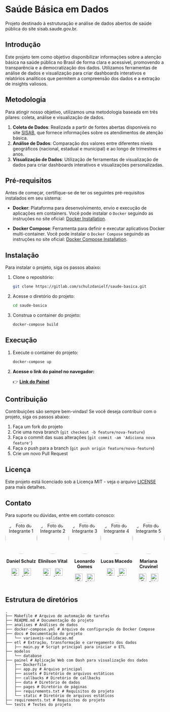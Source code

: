 # Saúde Básica em Dados
Projeto destinado à estruturação e análise de dados abertos de saúde pública do site sisab.saude.gov.br. 

## Introdução

Este projeto tem como objetivo disponibilizar informações sobre a atenção básica na saúde pública no Brasil de forma clara e acessível, promovendo a transparência e a democratização dos dados. Utilizamos ferramentas de análise de dados e visualização para criar dashboards interativos e relatórios analíticos que permitem a compreensão dos dados e a extração de insights valiosos.


## Metodologia
Para atingir nosso objetivo, utilizamos uma metodologia baseada em três pilares: coleta, análise e visualização de dados.

1. **Coleta de Dados**: Realizada a partir de fontes abertas disponíveis no site [SISAB](https://sisab.saude.gov.br/), que fornece informações sobre os atendimentos de atenção básica.
2. **Análise de Dados**: Comparação dos valores entre diferentes níveis geográficos (nacional, estadual e municipal) e ao longo de trimestres e anos.
3. **Visualização de Dados**: Utilização de ferramentas de visualização de dados para criar dashboards interativos e visualizações personalizadas.


## Pré-requisitos
Antes de começar, certifique-se de ter os seguintes pré-requisitos instalados em seu sistema:

- **Docker**: Plataforma para desenvolvimento, envio e execução de aplicações em containers. Você pode instalar o `Docker` seguindo as instruções no site oficial: [Docker Installation](https://docs.docker.com/get-docker/).

- **Docker Compose**: Ferramenta para definir e executar aplicativos Docker multi-container. Você pode instalar o `Docker Compose` seguindo as instruções no site oficial: [Docker Compose Installation](https://docs.docker.com/compose/install/).

## Instalação

Para instalar o projeto, siga os passos abaixo:

1. Clone o repositório:
   ```sh
   git clone https://gitlab.com/schulzdanielf/saude-basica.git
    ```

2. Acesse o diretório do projeto:
    ```sh
    cd saude-basica
    ```

3. Construa o container do projeto:
    ```sh
    docker-compose build
    ```

## Execução

1. Execute o container do projeto:
    ```sh
    docker-compose up
    ```

2. **Acesse o link do painel no navegador:**

    👉 [**Link do Painel**](http://localhost:8000)
    
## Contribuição

Contribuições são sempre bem-vindas! Se você deseja contribuir com o projeto, siga os passos abaixo:

1. Faça um fork do projeto
2. Crie uma nova branch (`git checkout -b feature/nova-feature`)
3. Faça o commit das suas alterações (`git commit -am 'Adiciona nova feature'`)
4. Faça o push para a branch (`git push origin feature/nova-feature`)
5. Crie um novo Pull Request

## Licença

Este projeto está licenciado sob a Licença MIT - veja o arquivo [LICENSE](LICENSE) para mais detalhes.

## Contato

Para suporte ou dúvidas, entre em contato conosco:


<div style="display: flex; justify-content: space-around;"> <div style="text-align: center;"> <img src="painel/assets/daniel.png" alt="Foto do Integrante 1" style="border-radius: 50%; width: 100px;"> <p><strong>Daniel Schulz</strong></p> <p> <a href="mailto:danielfs0@hotmail.com"> <img src="painel/assets/email.png" alt="Email" style="width: 24px; margin-right: 10px;"> </a> <a href="https://www.linkedin.com/in/daniel-schulz-ab59a0150/ "> <img src="painel/assets/linkedin.png" alt="LinkedIn" style="width: 24px;"> </a> </p> </div> <div style="text-align: center;"> <img src="painel/assets/vital.png" alt="Foto do Integrante 2" style="border-radius: 50%; width: 100px;"> <p><strong>Elinilson Vital</strong></p> <p> <a href="mailto:vital@usp.br"> <img src="painel/assets/email.png" alt="Email" style="width: 24px; margin-right: 10px;"> </a> <a href="https://www.linkedin.com/in/elinilson-vital-437b81/ "> <img src="painel/assets/linkedin.png" alt="LinkedIn" style="width: 24px;"> </a> </p> </div> <div style="text-align: center;"> <img src="painel/assets/leonardo.png" alt="Foto do Integrante 3" style="border-radius: 50%; width: 100px;"> <p><strong>Leonardo Gomes</strong></p> <p> <a href="mailto:leonardogomes@ime.usp.br"> <img src="painel/assets/email.png" alt="Email" style="width: 24px; margin-right: 10px;"> </a> <a href="https://www.linkedin.com/in/leosilvagomes/"> <img src="painel/assets/linkedin.png" alt="LinkedIn" style="width: 24px;"> </a> </p> </div> <div style="text-align: center;"> <img src="painel/assets/lucas.png" alt="Foto do Integrante 4" style="border-radius: 50%; width: 100px;"> <p><strong>Lucas Macedo</strong></p> <p> <a href="mailto:lucnunmacedo@usp.br "> <img src="painel/assets/email.png" alt="Email" style="width: 24px; margin-right: 10px;"> </a> <a href="https://www.linkedin.com/in/lucnun/"> <img src="painel/assets/linkedin.png" alt="LinkedIn" style="width: 24px;"> </a> </p> </div> <div style="text-align: center;"> <img src="painel/assets/mariana.png" alt="Foto do Integrante 5" style="border-radius: 50%; width: 100px;"> <p><strong>Mariana Cruvinel</strong></p> <p> <a href="mailto:mariana.valerio2@hotmail.com"> <img src="painel/assets/email.png" alt="Email" style="width: 24px; margin-right: 10px;"> </a> <a href="https://www.linkedin.com/in/mariana-cruvinel/"> <img src="painel/assets/linkedin.png" alt="LinkedIn" style="width: 24px;"> </a> </p> </div> </div>


## Estrutura de diretórios
```
.
├── Makefile # Arquivo de automação de tarefas
├── README.md # Documentação do projeto
├── analises # Análises de dados
├── docker-compose.yml # Arquivo de configuração do Docker Compose
├── docs # Documentação do projeto
│   └── variaveis-validacao.md
├── etl # Extração, transformação e carregamento dos dados
│   ├── main.py # Script principal para iniciar o ETL
├── modelos
│   └── database
├── painel # Aplicação Web com Dash para visualização dos dados
│   ├── Dockerfile
│   ├── app.py # Arquivo principal
│   ├── assets # Diretório de arquivos estáticos
│   ├── callbacks # Diretório de callbacks
│   ├── data # Diretório de dados
│   ├── pages # Diretório de páginas
│   ├── requirements.txt # Requisitos do projeto
│   └── static # Diretório de arquivos estáticos
├── requirements.txt # Requisitos do projeto
└── tests # Testes do projeto
```
